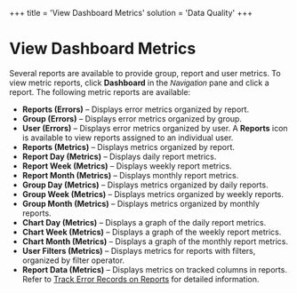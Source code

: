 +++
title = 'View Dashboard Metrics'
solution = 'Data Quality'
+++

# View Dashboard Metrics

Several reports are available to provide group, report and user metrics.
To view metric reports, click **Dashboard** in the
*<span style="font-family: Arial, sans-serif;">Navigation</span>* pane
and click a report. The following metric reports are available:

  - **Reports (Errors)** – Displays error metrics organized by report.
  - **Group (Errors)** – Displays error metrics organized by group.
  - **User (Errors)** – Displays error metrics organized by user. A
    **Reports** icon is available to view reports assigned to an
    individual user.
  - **Reports (Metrics)** – Displays metrics organized by report.
  - **Report Day (Metrics)** – Displays daily report metrics.
  - **Report Week (Metrics)** – Displays weekly report metrics.
  - **Report Month (Metrics)** – Displays monthly report metrics.
  - **Group Day (Metrics)** – Displays metrics organized by daily
    reports.
  - **Group Week (Metrics)** – Displays metrics organized by weekly
    reports.
  - **Group Month (Metrics)** – Displays metrics organized by monthly
    reports.
  - **Chart Day (Metrics)** – Displays a graph of the daily report
    metrics.
  - **Chart Week (Metrics)** – Displays a graph of the weekly report
    metrics.
  - **Chart Month (Metrics)** – Displays a graph of the monthly report
    metrics.
  - **User Filters (Metrics)** – Displays metrics for reports with
    filters, organized by filter operator.
  - **Report Data (Metrics)** – Displays metrics on tracked columns in
    reports. Refer to [Track Error Records on
    Reports](Track_Error_Records_on_Reports) for detailed
    information.
